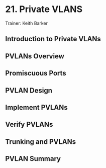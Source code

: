 # 21. Private VLANS

Trainer: Keith Barker


## Introduction to Private VLANs




## PVLANs Overview




## Promiscuous Ports




## PVLAN Design




## Implement PVLANs




## Verify PVLANs




## Trunking and PVLANs




## PVLAN Summary



